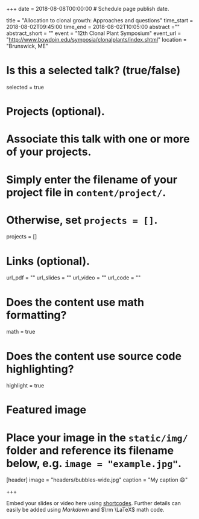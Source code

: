 +++
date = 2018-08-08T00:00:00  # Schedule page publish date.

title = "Allocation to clonal growth: Approaches and questions"
time_start = 2018-08-02T09:45:00
time_end = 2018-08-02T10:05:00
abstract =""
abstract_short = ""
event = "12th Clonal Plant Symposium"
event_url = "http://www.bowdoin.edu/symposia/clonalplants/index.shtml"
location = "Brunswick, ME"
 
 # Is this a selected talk? (true/false)
 
selected = true

 # Projects (optional).
#   Associate this talk with one or more of your projects.
#   Simply enter the filename of your project file in `content/project/`.
#   Otherwise, set `projects = []`.
projects = []

# Links (optional).
url_pdf = ""
url_slides = ""
url_video = ""
url_code = ""

# Does the content use math formatting?
math = true

# Does the content use source code highlighting?
highlight = true

# Featured image
# Place your image in the `static/img/` folder and reference its filename below, e.g. `image = "example.jpg"`.
[header]
image = "headers/bubbles-wide.jpg"
caption = "My caption :smile:"

+++

Embed your slides or video here using [shortcodes](https://sourcethemes.com/academic/post/writing-markdown-latex/). Further details can easily be added using *Markdown* and $\rm \LaTeX$ math code.